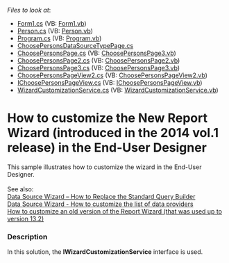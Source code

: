 <!-- default file list -->
*Files to look at*:

* [Form1.cs](./CS/CustomWizardExample/Form1.cs) (VB: [Form1.vb](./VB/CustomWizardExample/Form1.vb))
* [Person.cs](./CS/CustomWizardExample/Person.cs) (VB: [Person.vb](./VB/CustomWizardExample/Person.vb))
* [Program.cs](./CS/CustomWizardExample/Program.cs) (VB: [Program.vb](./VB/CustomWizardExample/Program.vb))
* [ChoosePersonsDataSourceTypePage.cs](./CS/CustomWizardExample/Wizard/Presenters/ChoosePersonsDataSourceTypePage.cs)
* [ChoosePersonsPage.cs](./CS/CustomWizardExample/Wizard/Presenters/ChoosePersonsPage.cs) (VB: [ChoosePersonsPage3.vb](./VB/CustomWizardExample/Wizard/Presenters/ChoosePersonsPage3.vb))
* [ChoosePersonsPage2.cs](./CS/CustomWizardExample/Wizard/Presenters/ChoosePersonsPage2.cs) (VB: [ChoosePersonsPage2.vb](./VB/CustomWizardExample/Wizard/Presenters/ChoosePersonsPage2.vb))
* [ChoosePersonsPage3.cs](./CS/CustomWizardExample/Wizard/Presenters/ChoosePersonsPage3.cs) (VB: [ChoosePersonsPage3.vb](./VB/CustomWizardExample/Wizard/Presenters/ChoosePersonsPage3.vb))
* [ChoosePersonsPageView2.cs](./CS/CustomWizardExample/Wizard/Views/ChoosePersonsPageView2.cs) (VB: [ChoosePersonsPageView2.vb](./VB/CustomWizardExample/Wizard/Views/ChoosePersonsPageView2.vb))
* [IChoosePersonsPageView.cs](./CS/CustomWizardExample/Wizard/Views/IChoosePersonsPageView.cs) (VB: [IChoosePersonsPageView.vb](./VB/CustomWizardExample/Wizard/Views/IChoosePersonsPageView.vb))
* [WizardCustomizationService.cs](./CS/CustomWizardExample/Wizard/WizardCustomizationService.cs) (VB: [WizardCustomizationService.vb](./VB/CustomWizardExample/Wizard/WizardCustomizationService.vb))
<!-- default file list end -->
# How to customize the New Report Wizard (introduced in the 2014 vol.1 release) in the End-User Designer


<p>This sample illustrates how to customize the wizard in the End-User Designer.<br><br>See also:<br><a href="https://www.devexpress.com/Support/Center/p/T333785">Data Source Wizard – How to Replace the Standard Query Builder</a><br><a href="https://www.devexpress.com/Support/Center/p/T333751">Data Source Wizard - How to customize the list of data providers</a><br><a href="https://www.devexpress.com/Support/Center/p/E1538">How to customize an old version of the Report Wizard (that was used up to version 13.2)</a></p>


<h3>Description</h3>

In this solution, the <strong>IWizardCustomizationService</strong> interface is used.&nbsp;

<br/>


